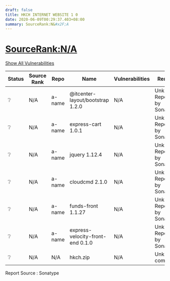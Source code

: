 ```yaml
---
draft: false
title: HKCH INTERNET WEBSITE 1 0
date: 2020-06-09T00:29:37.403+08:00
summary: SourceRank:N&#x2F;A
---
```


# <u>SourceRank:N&#x2F;A</u>

<a onclick="var x=document.getElementsByName('vulnerabilities');var y=[...x].filter(e=>e.style.display=='none').length==0?'none':'block';x.forEach(e=>e.style.display=y);this.innerHTML=y=='none'?'Show All Vulnerabilities':'Hide All Vulnerabilities'" href="javascript:void(0)">Show All Vulnerabilities</a>

| Status | Source<br/>Rank | Repo | Name | Vulnerabilities | Remarks |
| - | - | - | - | - | - |
|❔|N/A|a-name|@itcenter-layout/bootstrap 1.2.0|N/A|Unknown Repo<br/>by SonaType|
|❔|N/A|a-name|express-cart 1.0.1|N/A|Unknown Repo<br/>by SonaType|
|❔|N/A|a-name|jquery 1.12.4|N/A|Unknown Repo<br/>by SonaType|
|❔|N/A|a-name|cloudcmd 2.1.0|N/A|Unknown Repo<br/>by SonaType|
|❔|N/A|a-name|funds-front 1.1.27|N/A|Unknown Repo<br/>by SonaType|
|❔|N/A|a-name|express-velocity-front-end 0.1.0|N/A|Unknown Repo<br/>by SonaType|
|❔|N/A|N/A|hkch.zip|N/A|Unknown component|


Report Source : Sonatype
